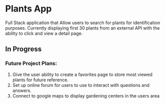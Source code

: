 # Plants App
Full Stack application that Allow users to search for plants for identification purposes.
Currently displaying first 30 plants from an external API with the ability to click and view a detail page.​

## In Progress
### Future Project Plans:
1. Give the user ability to create a favorites page to store most viewed plants for future reference.
2. Set up online forum for users to use to interact with questions and answers.
3. Connect to google maps to display gardening centers in the users area

